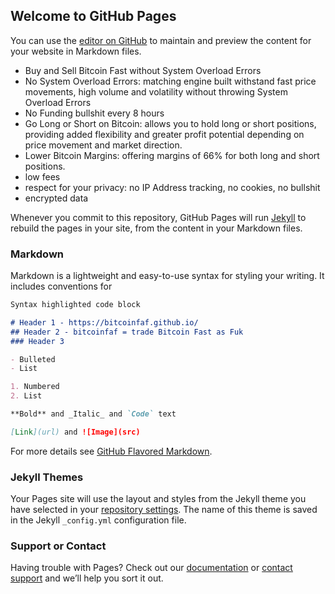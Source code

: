 ## Welcome to GitHub Pages

You can use the [editor on GitHub](https://github.com/bitcoinfaf/bitcoinfaf.github.io/edit/master/index.md) to maintain and preview the content for your website in Markdown files.

  - Buy and Sell Bitcoin Fast without System Overload Errors  
  - No System Overload Errors: matching engine built withstand fast price movements, high volume and volatility without throwing System Overload Errors
  - No Funding bullshit every 8 hours
  - Go Long or Short on Bitcoin: allows you to hold long or short positions, providing added flexibility and greater profit potential depending on price movement and market direction.
  - Lower Bitcoin Margins: offering margins of 66% for both long and short positions.
  - low fees
  - respect for your privacy: no IP Address tracking, no cookies, no bullshit 
  - encrypted data 
  
  
Whenever you commit to this repository, GitHub Pages will run [Jekyll](https://jekyllrb.com/) to rebuild the pages in your site, from the content in your Markdown files.

### Markdown

Markdown is a lightweight and easy-to-use syntax for styling your writing. It includes conventions for

```markdown
Syntax highlighted code block

# Header 1 - https://bitcoinfaf.github.io/
## Header 2 - bitcoinfaf = trade Bitcoin Fast as Fuk
### Header 3

- Bulleted
- List

1. Numbered
2. List

**Bold** and _Italic_ and `Code` text

[Link](url) and ![Image](src)
```

For more details see [GitHub Flavored Markdown](https://guides.github.com/features/mastering-markdown/).

### Jekyll Themes

Your Pages site will use the layout and styles from the Jekyll theme you have selected in your [repository settings](https://github.com/bitcoinfaf/bitcoinfaf.github.io/settings). The name of this theme is saved in the Jekyll `_config.yml` configuration file.

### Support or Contact

Having trouble with Pages? Check out our [documentation](https://help.github.com/categories/github-pages-basics/) or [contact support](https://github.com/contact) and we’ll help you sort it out.
